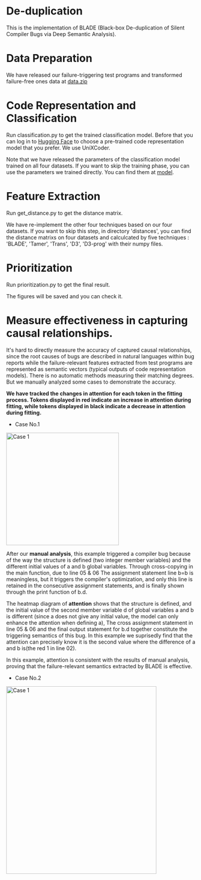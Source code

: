 # De-duplication
This is the implementation of BLADE (Black-box De-duplication of Silent Compiler Bugs via Deep Semantic Analysis).
# Data Preparation
We have released our failure-triggering test programs and transformed failure-free ones data at [data.zip](https://drive.google.com/file/d/1bkSBTMpuV5_5wdpzJshcHKvOjSsKsLjw/view?usp=drive_link) 
# Code Representation and Classification
Run classification.py to get the trained classification model.
Before that you can log in to [Hugging Face](https://huggingface.co/) to choose a pre-trained code representation model that you prefer. We use UniXCoder.

Note that we have released the parameters of the classification model trained on all four datasets. If you want to skip the training phase, you can use the parameters we trained directly. You can find them at [model](https://drive.google.com/drive/folders/1KAiOzVI-XmD_POtJa6xANr702DFNYos3?usp=sharing).
# Feature Extraction
Run get_distance.py to get the distance matrix.

We have re-implement the other four techniques based on our four datasets. If you want to skip this step, in directory 'distances', you can find the distance matrixs on four datasets and calculcated by five techniques : 'BLADE', 'Tamer', 'Trans', 'D3', 'D3-prog' with their numpy files.


# Prioritization
Run prioritization.py to get the final result.

The figures will be saved and you can check it.

# Measure effectiveness in capturing causal relationships.
It's hard to directly measure the accuracy of captured causal relationships, since the root causes of bugs are described in natural languages within bug reports while the failure-relevant features extracted from test programs are represented as semantic vectors (typical outputs of code representation models). There is no automatic methods measuring their matching degrees. 
But we manually analyzed some cases to demonstrate the accuracy.

**We have tracked the changes in attention for each token in the fitting process. Tokens displayed in red indicate an increase in attention during fitting, while tokens displayed in black indicate a decrease in attention during fitting.**
* Case No.1
  
<img src="https://github.com/anonymous0111118/De-duplication/assets/141200895/a8edf745-f992-4197-9843-5e8756e3745a" alt="Case 1" width="300" height="300">

After our **manual analysis**, this example triggered a compiler bug because of the way the structure is defined (two integer member variables) and the different initial values of a and b global variables. Through cross-copying in the main function, due to line 05 & 06 The assignment statement line b=b is meaningless, but it triggers the compiler's optimization, and only this line is retained in the consecutive assignment statements, and is finally shown through the print function of b.d.

The heatmap diagram of **attention** shows that the structure is defined, and the initial value of the second member variable d of global variables a and b is different (since a does not give any initial value, the model can only enhance the attention when defining a), The cross assignment statement in line 05 & 06 and the final output statement for b.d together constitute the triggering semantics of this bug. In this example we suprisedly find that the attention can precisely know it is the second value where the difference of a and b is(the red 1 in line 02).

In this example, attention is consistent with the results of manual analysis, proving that the failure-relevant semantics extracted by BLADE is effective.

* Case No.2

<img src="https://github.com/anonymous0111118/De-duplication/assets/141200895/40e34efd-77bb-4031-9e55-a77a57b626ff" alt="Case 1" width="400" height="500">
